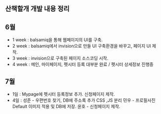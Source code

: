 ## 산책할개 개발 내용 정리




## 6월
  - 1 week : balsamiq을 통해 웹페이지의 UI를 구축.
  - 2 week : balsamiq에서 invision으로 만들 UI 구축환경을 바꾸고, 페이지 UI 제작.
  - 3 week : invision으로 구축된 페이지 소스코딩 시작.
  - 4 week : 메인, 마이페이지, 펫시터 등록 대부분 완료 / 펫시터 상세정보 진행중
## 7월
  - 1일 : Mypage에 펫시터 등록정보 추가. 신청페이지 제작.
  - 4일 : 성준 - 우편번호 찾기, DB에 주소록 추가 CSS ,JS 분리
          민우 - 프로필사진 Default 이미지 적용 및 DB에 저장.
          윤호 - 신청페이지 제작.
  